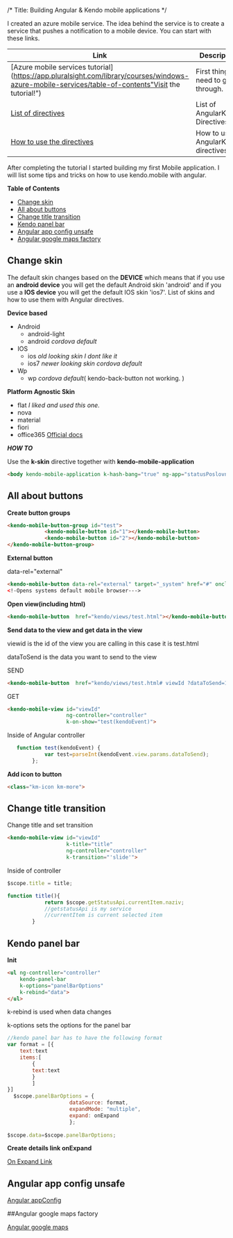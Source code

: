 /*
Title: Building  Angular & Kendo mobile applications
*/

I created an azure mobile service. The idea behind the service is to create a service that pushes a notification to a mobile device.
You can start with these links. 


| Link  | Description  |                       
| -------  | ---------------- |
|[Azure mobile services tutorial](https://app.pluralsight.com/library/courses/windows-azure-mobile-services/table-of-contents"Visit the tutorial!")  |  First thing you need to go through.|
|[List of directives](http://docs.telerik.com/kendo-ui/mobile/angular/angular "AngularKendo directives")             |  List of AngularKendo Directives.   |
|[How to use the directives](http://docs.telerik.com/kendo-ui/mobile/angular/angular "How to use directives")               |  How to use AngularKendo directives?|



After completing the tutorial I started building my first Mobile application.
 I will list some tips and tricks on how to use kendo.mobile with angular.
 
 **Table of Contents**

- [Change skin](#change-skin)
- [All about buttons ](#all-about-buttons)
- [Change title transition](#change-title-transition)
- [Kendo panel bar](#kendo-panel-bar)
- [Angular app config unsafe](#angular-app-config-unsafe)
- [Angular google maps factory](#angular-google-maps-factory)


## Change skin
The default skin changes based on the **DEVICE**  which means that if you use an **android device** you will get the default Android skin 'android' 
and if you use a **IOS device** you will get the default IOS skin 'ios7'.
List of skins and how to use them with Angular directives.

**Device based**
+ Android
    - android-light
    - android _cordova default_
+ IOS
    - ios _old looking skin I dont like it_
    - ios7 _newer looking skin cordova default_ 
+ Wp
    - wp _cordova default_( kendo-back-button not working. )
    
**Platform Agnostic Skin**
+ flat _I liked and used this one._
+ nova
+ material
+ fiori
+ office365
[Official docs](http://docs.telerik.com/kendo-ui/mobile/styling "Official documentantion") 


**_HOW TO_**

Use the **k-skin** directive together with **kendo-mobile-application**
```html
<body kendo-mobile-application k-hash-bang="true" ng-app="statusPoslovnicaBankomata" k-skin="'flat'">
```
## All about buttons 

**Create button groups**
```html
<kendo-mobile-button-group id="test">
            <kendo-mobile-button id="1"></kendo-mobile-button>
            <kendo-mobile-button id="2"></kendo-mobile-button>
</kendo-mobile-button-group>        
```
**External button**

data-rel="external"
```html
<kendo-mobile-button data-rel="external" target="_system" href="#" onclick="window.open('link')"></kendo-mobile-button> 
<!-Opens systems default mobile browser--->                                
```
**Open view(including html)**
```html
<kendo-mobile-button  href="kendo/views/test.html"></kendo-mobile-button>
```
**Send data to the view  and get data in the view**

viewid is the id of the view you are calling in this case it is test.html

dataToSend is the data you want to send to the view

SEND
```html
<kendo-mobile-button  href="kendo/views/test.html# viewId ?dataToSend=1"></kendo-mobile-button>
```
GET
```html
<kendo-mobile-view id="viewId"                  
                   ng-controller="controller"                  
                   k-on-show="test(kendoEvent)">
```
Inside of Angular controller
```js
   function test(kendoEvent) {
            var test=parseInt(kendoEvent.view.params.dataToSend);
        };
```
**Add icon to button**
```html
<class="km-icon km-more">
```
## Change title transition

Change title and set transition
```html
<kendo-mobile-view id="viewId"
                   k-title="title"
                   ng-controller="controller"
                   k-transition="'slide'">
```
Inside of controller
```js
$scope.title = title;

function title(){
            return $scope.getStatusApi.currentItem.naziv;
            //getstatusApi is my service
            //currentItem is current selected item
        }
```

## Kendo panel bar

**Init**
```html
<ul ng-controller="controller" 
    kendo-panel-bar 
    k-options="panelBarOptions" 
    k-rebind="data">
</ul>
```
k-rebind is used when data changes

k-options sets the options for the panel bar
```js
//kendo panel bar has to have the following format
var format = [{
    text:text
    items:[
        {
        text:text
        }
        ]
}]
  $scope.panelBarOptions = {
                    dataSource: format,
                    expandMode: "multiple",
                    expand: onExpand
                    };
                    
$scope.data=$scope.panelBarOptions;
```
**Create details link onExpand**


[On Expand Link](https://gist.github.com/josipN/cedc298380948a9cfdca)

## Angular app config unsafe


[Angular appConfig](https://gist.github.com/josipN/6cfb76a28aba3f562181)


##Angular google maps factory

[Angular google maps](https://gist.github.com/josipN/4af8bdbe3ad44f10b4ec)

                                
<!--//And in the Azure app settings of your website/app add a new app setting to match that in the picture below.
//![App Settings](%image_url%/appsettings.png)-->
